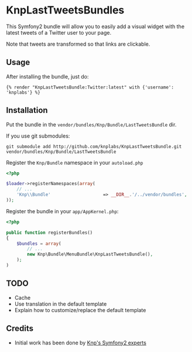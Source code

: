 # KnpLastTweetsBundles

This Symfony2 bundle will allow you to easily add a visual widget with the
latest tweets of a Twitter user to your page.

Note that tweets are transformed so that links are clickable.

## Usage

After installing the bundle, just do:

```jinja
{% render "KnpLastTweetsBundle:Twitter:latest" with {'username': 'knplabs'} %}
```

## Installation

Put the bundle in the `vendor/bundles/Knp/Bundle/LastTweetsBundle` dir.

If you use git submodules:

    git submodule add http://github.com/knplabs/KnpLastTweetsBundle.git vendor/bundles/Knp/Bundle/LastTweetsBundle

Register the `Knp/Bundle` namespace in your `autoload.php`

```php
<?php

$loader->registerNamespaces(array(
    // ...
    'Knp\\Bundle'                    => __DIR__.'/../vendor/bundles',
));
```

Register the bundle in your `app/AppKernel.php`:

```php
<?php

public function registerBundles()
{
    $bundles = array(
        // ...
        new Knp\Bundle\MenuBundle\KnpLastTweetsBundle(),
    );
)
```

## TODO

* Cache
* Use translation in the default template
* Explain how to customize/replace the default template

## Credits

* Initial work has been done by [Knp's Symfony2 experts](http://www.knplabs.com/)
